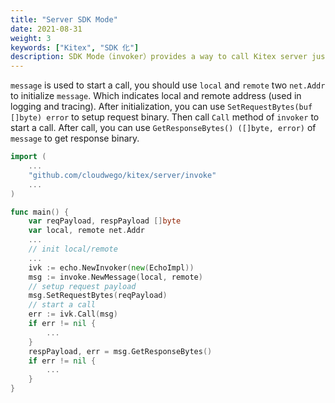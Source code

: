 ```yaml
---
title: "Server SDK Mode"
date: 2021-08-31
weight: 3
keywords: ["Kitex", "SDK 化"]
description: SDK Mode（invoker）provides a way to call Kitex server just like a SDK.
---
```


`message` is used to start a call, you should use `local` and `remote` two `net.Addr` to initialize `message`.
Which indicates local and remote address (used in logging and tracing).
After initialization, you can use `SetRequestBytes(buf []byte) error` to setup request binary.
Then call `Call` method of `invoker` to start a call. After call, you can use `GetResponseBytes() ([]byte, error)` of `message` to get response binary.

```go
import (
    ...
    "github.com/cloudwego/kitex/server/invoke"
    ...
)

func main() {
    var reqPayload, respPayload []byte
    var local, remote net.Addr
    ...
    // init local/remote
    ...
    ivk := echo.NewInvoker(new(EchoImpl))
    msg := invoke.NewMessage(local, remote)
    // setup request payload
    msg.SetRequestBytes(reqPayload)
    // start a call
    err := ivk.Call(msg)
    if err != nil {
        ...
    }
    respPayload, err = msg.GetResponseBytes()
    if err != nil {
        ...
    }
}
```
